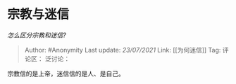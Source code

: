 # 宗教与迷信
*怎么区分宗教和迷信?*

> Author: #Anonymity
> Last update: *23/07/2021*
> Link: [[为何迷信]]
> Tag:
> 评论区：
> 泛讨论：

宗教信的是上帝，迷信信的是人、是自己。
